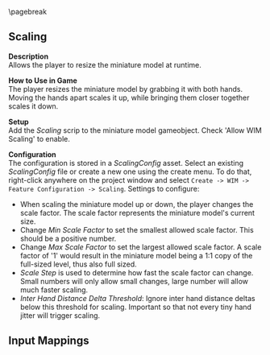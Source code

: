 
\pagebreak

## Scaling

**Description**  
Allows the player to resize the miniature model at runtime.

**How to Use in Game**  
The player resizes the miniature model by grabbing it with both hands. Moving the hands apart scales it up, while bringing them closer together scales it down.

**Setup**  
Add the *Scaling* scrip to the miniature model gameobject. Check 'Allow WIM Scaling' to enable.

**Configuration**  
The configuration is stored in a *ScalingConfig* asset. Select an existing *ScalingConfig* file or create a new one using the create menu. To do that, right-click anywhere on the project window and select `Create -> WIM -> Feature Configuration -> Scaling`. Settings to configure:

- When scaling the miniature model up or down, the player changes the scale factor. The scale factor represents the miniature model's current size.
- Change *Min Scale Factor* to set the smallest allowed scale factor. This should be a positive number.
- Change *Max Scale Factor* to set the largest allowed scale factor. A scale factor of '1' would result in the miniature model being a 1:1 copy of the full-sized level, thus also full sized.
- *Scale Step* is used to determine how fast the scale factor can change. Small numbers will only allow small changes, large number will allow much faster scaling.
- *Inter Hand Distance Delta Threshold*: Ignore inter hand distance deltas below this threshold for scaling. Important so that not every tiny hand jitter will trigger scaling.

**Input Mappings**  
 -
